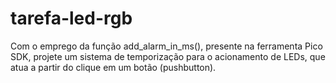 # tarefa-led-rgb
Com o emprego da função add_alarm_in_ms(), presente na  ferramenta Pico SDK, projete um sistema de temporização  para o acionamento de LEDs, que atua a partir do clique em um botão (pushbutton).

